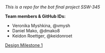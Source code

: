 *This is a repo for the bot final project SSW-345*

**Team members & GitHub IDs:**

* Veronika Myshkina, @vmysh
* Daniel Mako, @dmako8
* Keidon Roettger, @keidonroet

[Design Milestone 1](DESIGN.md)
